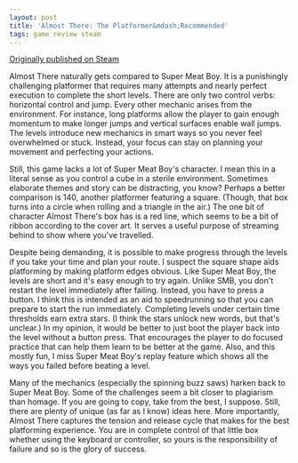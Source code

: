 ```yaml
---
layout: post
title: 'Almost There: The Platformer&mdash;Recommended'
tags: game review steam
---
```


[Originally published on Steam](https://steamcommunity.com/id/jlericson/recommended/951940/)


 Almost There naturally gets compared to Super Meat Boy. It is a punishingly challenging platformer that requires many attempts and nearly perfect execution to complete the short levels. There are only two control verbs: horizontal control and jump. Every other mechanic arises from the environment. For instance, long platforms allow the player to gain enough momentum to make longer jumps and vertical surfaces enable wall jumps. The levels introduce new mechanics in smart ways so you never feel overwhelmed or stuck. Instead, your focus can stay on planning your movement and perfecting your actions.
 

 

 Still, this game lacks a lot of Super Meat Boy's character. I mean this in a literal sense as you control a cube in a sterile environment. Sometimes elaborate themes and story can be distracting, you know? Perhaps a better comparison is 140, another platformer featuring a square. (Though, that box turns into a circle when rolling and a triangle in the air.) The one bit of character Almost There's box has is a red line, which seems to be a bit of ribbon according to the cover art. It serves a useful purpose of streaming behind to show where you've travelled.
 

 

 Despite being demanding, it is possible to make progress through the levels if you take your time and plan your route. I suspect the square shape aids platforming by making platform edges obvious. Like Super Meat Boy, the levels are short and it's easy enough to try again. Unlike SMB, you don't restart the level immediately after failing. Instead, you have to press a button. I think this is intended as an aid to speedrunning so that you can prepare to start the run immediately. Completing levels under certain time thresholds earn extra stars. (I think the stars unlock new words, but that's unclear.) In my opinion, it would be better to just boot the player back into the level without a button press. That encourages the player to do focused practice that can help them learn to be better at the game. Also, and this mostly fun, I miss Super Meat Boy's replay feature which shows all the ways you failed before beating a level.
 

 

 Many of the mechanics (especially the spinning buzz saws) harken back to Super Meat Boy. Some of the challenges seem a bit closer to plagiarism than homage. If you are going to copy, take from the best, I suppose. Still, there are plenty of unique (as far as I know) ideas here. More importantly, Almost There captures the tension and release cycle that makes for the best platforming experience. You are in complete control of that little box whether using the keyboard or controller, so yours is the responsibility of failure and so is the glory of success.
